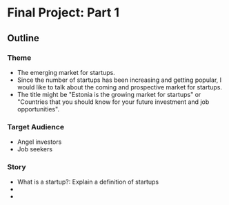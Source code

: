 # Final Project: Part 1

## Outline

### Theme
- The emerging market for startups.
- Since the number of startups has been increasing and getting popular, I would like to talk about the coming and prospective market for startups.
- The title might be "Estonia is the growing market for startups" or "Countries that you should know for your future investment and job opportunities".

### Target Audience
- Angel investors
- Job seekers

### Story
- What is a startup?: Explain a definition of startups
- 
- 
